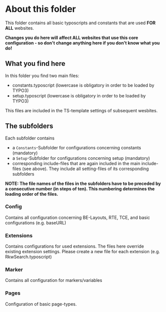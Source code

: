 # About this folder

This folder contains all basic typoscripts and constants that are used **FOR ALL** websites.

**Changes you do here will affect ALL websites that use this core configuration - so don't change anything here if you don't know what you do!** 

## What you find here
In this folder you find two main files:
- constants.typoscript (lowercase is obligatory in order to be loaded by TYPO3)
- setup.typoscript (lowercase is obligatory in order to be loaded by TYPO3)

This files are included in the TS-template settings of subsequent wesbites.


## The subfolders

Each subfolder contains
- a ```Constants```-Subfolder for configurations concerning constants (mandatory)
- a ```Setup```-Subfolder for configurations concerning setup (mandatory)
- corresponding include-files that are again included in the main include-files (see above). They include
all setting-files of its corresponding subfolders

**NOTE: The file names of the files in the subfolders have to be preceded by a consecutive number (in steps of ten). This numbering determines the loading order of the files.**

### Config
Contains all configuration concerning BE-Layouts, RTE, TCE, and basic configurations (e.g. baseURL)

### Extensions
Contains configurations for used extensions. The files here override existing extension settings.
Please create a new file for each extension  (e.g. RkwSearch.typoscript)

### Marker
Contains all configuration for markers/variables

### Pages
Configuration of basic page-types.
